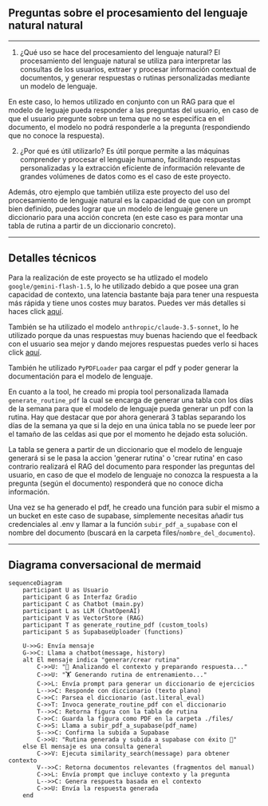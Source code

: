 ## Preguntas sobre el procesamiento del lenguaje natural natural

---

1. ¿Qué uso se hace del procesamiento del lenguaje natural?
El procesamiento del lenguaje natural se utiliza para interpretar las consultas de los usuarios, extraer y procesar información contextual de documentos, y generar respuestas o rutinas personalizadas mediante un modelo de lenguaje.

En este caso, lo hemos utilizado en conjunto con un RAG para que el modelo de leguaje pueda responder a las preguntas del usuario, en caso de que el usuario pregunte sobre un tema que no se especifíca en el documento, el modelo no podrá responderle a la pregunta (respondiendo que no conoce la respuesta).

2. ¿Por qué es útil utilizarlo?
Es útil porque permite a las máquinas comprender y procesar el lenguaje humano, facilitando respuestas personalizadas y la extracción eficiente de información relevante de grandes volúmenes de datos como es el caso de este proyecto.

Además, otro ejemplo que también utiliza este proyecto del uso del procesamiento de lenguaje natural es la capacidad de que con un prompt bien definido, puedes lograr que un modelo de lenguaje genere un diccionario para una acción concreta (en este caso es para montar una tabla de rutina a partir de un diccionario concreto).

---
## Detalles técnicos

Para la realización de este proyecto se ha utlizado el modelo `google/gemini-flash-1.5`, lo he utilizado debido a que posee una gran capacidad de contexto, una latencia bastante baja para tener una respuesta más rápida y tiene unos costes muy baratos. Puedes ver más detalles si haces click [aquí](https://openrouter.helicone.ai/google/gemini-flash-1.5-8b).

También se ha utilizado el modelo `anthropic/claude-3.5-sonnet`, lo he utilizado porque da unas respuestas muy buenas haciendo que el feedback con el usuario sea mejor y dando mejores respuestas puedes verlo si haces click [aquí](https://openrouter.helicone.ai/anthropic/claude-3.5-sonnet).

También he utilizado `PyPDFLoader` paa cargar el pdf y poder generar la documentación para el modelo de lenguaje.

En cuanto a la tool, he creado mi propia tool personalizada llamada `generate_routine_pdf` la cual se encarga de generar una tabla con los días de la semana para que el modelo de lenguaje pueda generar un pdf con la rutina. Hay que destacar que por ahora generará 3 tablas separando los días de la semana ya que si la dejo en una única tabla no se puede leer por el tamaño de las celdas asi que por el momento he dejado esta solución.

La tabla se genera a partir de un diccionario que el modelo de lenguaje generará si se le pasa la accion 'generar rutina' o 'crear rutina' en caso contrario realizará el RAG del documento para responder las preguntas del usuario, en caso de que el modelo de lenguaje no conozca la respuesta a la pregunta (según el documento) responderá que no conoce dicha información.

Una vez se ha generado el pdf, he creado una función para subir el mismo a un bucket en este caso de supabase, simplemente necesitas añadir tus credenciales al .env y llamar a la función `subir_pdf_a_supabase` con el nombre del documento (buscará en la carpeta files/`nombre_del_documento`).

---
## Diagrama conversacional de mermaid
```Mermaid
sequenceDiagram
    participant U as Usuario
    participant G as Interfaz Gradio
    participant C as Chatbot (main.py)
    participant L as LLM (ChatOpenAI)
    participant V as VectorStore (RAG)
    participant T as generate_routine_pdf (custom_tools)
    participant S as SupabaseUploader (functions)

    U->>G: Envía mensaje
    G->>C: Llama a chatbot(message, history)
    alt El mensaje indica "generar/crear rutina"
        C->>U: "🤔 Analizando el contexto y preparando respuesta..."
        C->>U: "🏋️ Generando rutina de entrenamiento..."
        C->>L: Envía prompt para generar un diccionario de ejercicios
        L-->>C: Responde con diccionario (texto plano)
        C->>C: Parsea el diccionario (ast.literal_eval)
        C->>T: Invoca generate_routine_pdf con el diccionario
        T-->>C: Retorna figura con la tabla de rutina
        C->>C: Guarda la figura como PDF en la carpeta ./files/
        C->>S: Llama a subir_pdf_a_supabase(pdf_name)
        S-->>C: Confirma la subida a Supabase
        C->>U: "Rutina generada y subida a supabase con éxito 🎉"
    else El mensaje es una consulta general
        C->>V: Ejecuta similarity_search(message) para obtener contexto
        V-->>C: Retorna documentos relevantes (fragmentos del manual)
        C->>L: Envía prompt que incluye contexto y la pregunta
        L-->>C: Genera respuesta basada en el contexto
        C->>U: Envía la respuesta generada
    end

```


